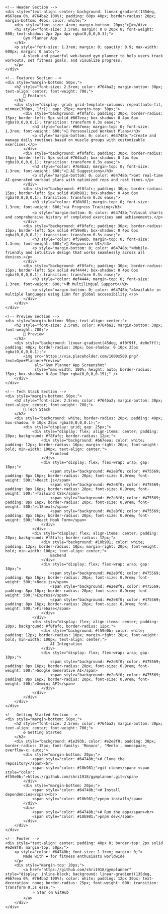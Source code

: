 
    <!-- Header Section -->
    <div style="text-align: center; background: linear-gradient(135deg, #667eea 0%, #764ba2 100%); padding: 60px 40px; border-radius: 20px; margin-bottom: 40px; color: white;">
        <div style="font-size: 4rem; margin-bottom: 20px;">🏋️‍♂️</div>
        <h1 style="font-size: 3.5rem; margin: 0 0 20px 0; font-weight: 800; text-shadow: 2px 2px 4px rgba(0,0,0,0.3);">
            Gym Planner App
        </h1>
        <p style="font-size: 1.3rem; margin: 0; opacity: 0.9; max-width: 600px; margin: 0 auto;">
            A sleek and powerful web-based gym planner to help users track workouts, set fitness goals, and visualize progress.
        </p>
    </div>

    <!-- Features Section -->
    <div style="margin-bottom: 50px;">
        <h2 style="font-size: 2.5rem; color: #764ba2; margin-bottom: 30px; text-align: center; font-weight: 700;">
            🚀 Features
        </h2>
        <div style="display: grid; grid-template-columns: repeat(auto-fit, minmax(300px, 1fr)); gap: 25px; margin-top: 30px;">
            <div style="background: #f8fafc; padding: 30px; border-radius: 15px; border-left: 5px solid #667eea; box-shadow: 0 4px 6px rgba(0,0,0,0.1); transition: transform 0.3s ease;">
                <h3 style="color: #667eea; margin-top: 0; font-size: 1.3rem; font-weight: 600;">💪 Personalized Workout Plans</h3>
                <p style="margin-bottom: 0; color: #64748b;">Create and manage daily routines based on muscle groups with customizable exercises.</p>
            </div>
            <div style="background: #f8fafc; padding: 30px; border-radius: 15px; border-left: 5px solid #764ba2; box-shadow: 0 4px 6px rgba(0,0,0,0.1); transition: transform 0.3s ease;">
                <h3 style="color: #764ba2; margin-top: 0; font-size: 1.3rem; font-weight: 600;">🤖 AI Suggestions</h3>
                <p style="margin-bottom: 0; color: #64748b;">Get real-time AI-generated workout plans with optimized reps and rest times.</p>
            </div>
            <div style="background: #f8fafc; padding: 30px; border-radius: 15px; border-left: 5px solid #10b981; box-shadow: 0 4px 6px rgba(0,0,0,0.1); transition: transform 0.3s ease;">
                <h3 style="color: #10b981; margin-top: 0; font-size: 1.3rem; font-weight: 600;">📊 Progress Tracking</h3>
                <p style="margin-bottom: 0; color: #64748b;">Visual charts and comprehensive history of completed exercises and achievements.</p>
            </div>
            <div style="background: #f8fafc; padding: 30px; border-radius: 15px; border-left: 5px solid #f59e0b; box-shadow: 0 4px 6px rgba(0,0,0,0.1); transition: transform 0.3s ease;">
                <h3 style="color: #f59e0b; margin-top: 0; font-size: 1.3rem; font-weight: 600;">📱 Responsive UI</h3>
                <p style="margin-bottom: 0; color: #64748b;">Mobile-friendly and intuitive design that works seamlessly across all devices.</p>
            </div>
            <div style="background: #f8fafc; padding: 30px; border-radius: 15px; border-left: 5px solid #ef4444; box-shadow: 0 4px 6px rgba(0,0,0,0.1); transition: transform 0.3s ease;">
                <h3 style="color: #ef4444; margin-top: 0; font-size: 1.3rem; font-weight: 600;">🌍 Multilingual Support</h3>
                <p style="margin-bottom: 0; color: #64748b;">Available in multiple languages using i18n for global accessibility.</p>
            </div>
        </div>
    </div>

    <!-- Preview Section -->
    <div style="margin-bottom: 50px; text-align: center;">
        <h2 style="font-size: 2.5rem; color: #764ba2; margin-bottom: 30px; font-weight: 700;">
            📸 Preview
        </h2>
        <div style="background: linear-gradient(45deg, #f0f9ff, #e0e7ff); padding: 40px; border-radius: 20px; box-shadow: 0 10px 25px rgba(0,0,0,0.1);">
            <img src="https://via.placeholder.com/1000x500.png?text=Gym+Planner+Preview" 
                 alt="Gym Planner App Screenshot" 
                 style="max-width: 100%; height: auto; border-radius: 15px; box-shadow: 0 8px 20px rgba(0,0,0,0.15);" />
        </div>
    </div>

    <!-- Tech Stack Section -->
    <div style="margin-bottom: 50px;">
        <h2 style="font-size: 2.5rem; color: #764ba2; margin-bottom: 30px; text-align: center; font-weight: 700;">
            🧱 Tech Stack
        </h2>
        <div style="background: white; border-radius: 20px; padding: 40px; box-shadow: 0 10px 25px rgba(0,0,0,0.1);">
            <div style="display: grid; gap: 25px;">
                <div style="display: flex; align-items: center; padding: 20px; background: #f8fafc; border-radius: 12px;">
                    <div style="background: #667eea; color: white; padding: 12px; border-radius: 10px; margin-right: 20px; font-weight: bold; min-width: 100px; text-align: center;">
                        Frontend
                    </div>
                    <div style="display: flex; flex-wrap: wrap; gap: 10px;">
                        <span style="background: #e2e8f0; color: #475569; padding: 8px 16px; border-radius: 20px; font-size: 0.9rem; font-weight: 500;">React.js</span>
                        <span style="background: #e2e8f0; color: #475569; padding: 8px 16px; border-radius: 20px; font-size: 0.9rem; font-weight: 500;">Tailwind CSS</span>
                        <span style="background: #e2e8f0; color: #475569; padding: 8px 16px; border-radius: 20px; font-size: 0.9rem; font-weight: 500;">i18next</span>
                        <span style="background: #e2e8f0; color: #475569; padding: 8px 16px; border-radius: 20px; font-size: 0.9rem; font-weight: 500;">React Hook Form</span>
                    </div>
                </div>
                <div style="display: flex; align-items: center; padding: 20px; background: #f8fafc; border-radius: 12px;">
                    <div style="background: #10b981; color: white; padding: 12px; border-radius: 10px; margin-right: 20px; font-weight: bold; min-width: 100px; text-align: center;">
                        Backend
                    </div>
                    <div style="display: flex; flex-wrap: wrap; gap: 10px;">
                        <span style="background: #e2e8f0; color: #475569; padding: 8px 16px; border-radius: 20px; font-size: 0.9rem; font-weight: 500;">Node.js</span>
                        <span style="background: #e2e8f0; color: #475569; padding: 8px 16px; border-radius: 20px; font-size: 0.9rem; font-weight: 500;">Express</span>
                        <span style="background: #e2e8f0; color: #475569; padding: 8px 16px; border-radius: 20px; font-size: 0.9rem; font-weight: 500;">Firebase</span>
                    </div>
                </div>
                <div style="display: flex; align-items: center; padding: 20px; background: #f8fafc; border-radius: 12px;">
                    <div style="background: #f59e0b; color: white; padding: 12px; border-radius: 10px; margin-right: 20px; font-weight: bold; min-width: 100px; text-align: center;">
                        AI Integration
                    </div>
                    <div style="display: flex; flex-wrap: wrap; gap: 10px;">
                        <span style="background: #e2e8f0; color: #475569; padding: 8px 16px; border-radius: 20px; font-size: 0.9rem; font-weight: 500;">Google Generative AI</span>
                        <span style="background: #e2e8f0; color: #475569; padding: 8px 16px; border-radius: 20px; font-size: 0.9rem; font-weight: 500;">Gemini API</span>
                    </div>
                </div>
            </div>
        </div>
    </div>

    <!-- Getting Started Section -->
    <div style="margin-bottom: 50px;">
        <h2 style="font-size: 2.5rem; color: #764ba2; margin-bottom: 30px; text-align: center; font-weight: 700;">
            ⚙️ Getting Started
        </h2>
        <div style="background: #1e293b; color: #e2e8f0; padding: 30px; border-radius: 15px; font-family: 'Monaco', 'Menlo', monospace; overflow-x: auto;">
            <div style="margin-bottom: 20px;">
                <span style="color: #64748b;"># Clone the repository</span><br>
                <span style="color: #10b981;">git clone</span> <span style="color: #f59e0b;">https://github.com/shri1918/gymplanner.git</span>
            </div>
            <div style="margin-bottom: 20px;">
                <span style="color: #64748b;"># Install dependencies</span><br>
                <span style="color: #10b981;">pnpm install</span>
            </div>
            <div>
                <span style="color: #64748b;"># Run the app</span><br>
                <span style="color: #10b981;">pnpm dev</span>
            </div>
        </div>
    </div>

    <!-- Footer -->
    <div style="text-align: center; padding: 40px 0; border-top: 2px solid #e2e8f0; margin-top: 50px;">
        <p style="color: #64748b; font-size: 1.1rem; margin: 0;">
            Made with ❤️ for fitness enthusiasts worldwide
        </p>
        <div style="margin-top: 20px;">
            <a href="https://github.com/shri1918/gymplanner" style="display: inline-block; background: linear-gradient(135deg, #667eea 0%, #764ba2 100%); color: white; padding: 12px 30px; text-decoration: none; border-radius: 25px; font-weight: 600; transition: transform 0.3s ease;">
                ⭐ Star on GitHub
            </a>
        </div>
    </div>
